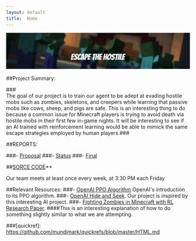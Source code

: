 ```yaml
---
layout: default
title:  Home
---
```


![](Resources/THEWALKINGDEAD.gif)  

##Project Summary:

###<br>The goal of our project is to train our agent to be adept at evading hostile mobs such as zombies, skeletons, and creepers while learning that passive mobs like cows, sheep, and pigs are safe. This is an interesting thing to do because a common issue for Minecraft players is trying to avoid death via hostile mobs in their first few in-game nights. It will be interesting to see if an AI trained with reinforcement learning would be able to mimick the same escape strategies employed by human players.###

##REPORTS:

###- [Proposal](proposal.html)
###- [Status](status.html)
###- [Final](final.html)

##[SORCE CODE](https://github.com/rayoh123/TheWalkingDead)**

Our team meets at least once every week, at 3:30 PM each Friday

##Relevant Resources:
###- [OpenAI PPO Algorithm](https://openai.com/blog/openai-baselines-ppo/) OpenAI's introduction to its PPO algorithm.
###- [OpenAI Hide and Seek](https://www.youtube.com/watch?v=Lu56xVlZ40M). Our project is inspired by this interesting AI project.
###- [Fighting Zombies in Minecraft with RL Research Paper](http://cs229.stanford.edu/proj2016/report/UdagawaLeeNarasimhan-FightingZombiesInMinecraftWithDeepReinforcementLearning-report.pdf). 
####This is an interesting explanation of how to do something slightly similar to what we are attempting.

###[quickref]: https://github.com/mundimark/quickrefs/blob/master/HTML.md
